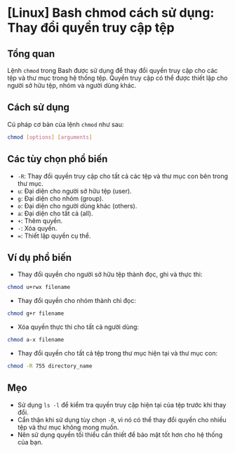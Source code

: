 # [Linux] Bash chmod cách sử dụng: Thay đổi quyền truy cập tệp

## Tổng quan
Lệnh `chmod` trong Bash được sử dụng để thay đổi quyền truy cập cho các tệp và thư mục trong hệ thống tệp. Quyền truy cập có thể được thiết lập cho người sở hữu tệp, nhóm và người dùng khác.

## Cách sử dụng
Cú pháp cơ bản của lệnh `chmod` như sau:
```bash
chmod [options] [arguments]
```

## Các tùy chọn phổ biến
- `-R`: Thay đổi quyền truy cập cho tất cả các tệp và thư mục con bên trong thư mục.
- `u`: Đại diện cho người sở hữu tệp (user).
- `g`: Đại diện cho nhóm (group).
- `o`: Đại diện cho người dùng khác (others).
- `a`: Đại diện cho tất cả (all).
- `+`: Thêm quyền.
- `-`: Xóa quyền.
- `=`: Thiết lập quyền cụ thể.

## Ví dụ phổ biến
- Thay đổi quyền cho người sở hữu tệp thành đọc, ghi và thực thi:
```bash
chmod u+rwx filename
```

- Thay đổi quyền cho nhóm thành chỉ đọc:
```bash
chmod g+r filename
```

- Xóa quyền thực thi cho tất cả người dùng:
```bash
chmod a-x filename
```

- Thay đổi quyền cho tất cả tệp trong thư mục hiện tại và thư mục con:
```bash
chmod -R 755 directory_name
```

## Mẹo
- Sử dụng `ls -l` để kiểm tra quyền truy cập hiện tại của tệp trước khi thay đổi.
- Cẩn thận khi sử dụng tùy chọn `-R`, vì nó có thể thay đổi quyền cho nhiều tệp và thư mục không mong muốn.
- Nên sử dụng quyền tối thiểu cần thiết để bảo mật tốt hơn cho hệ thống của bạn.